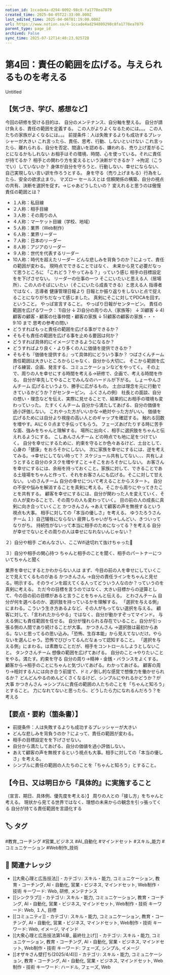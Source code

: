 ```yaml
---
notion_id: 1ccade4a-d294-8092-98c8-fa1770ea7079
created_time: 2025-04-05T22:33:00.000Z
last_edited_time: 2025-04-06T01:19:00.000Z
url: https://www.notion.so/4-1ccade4ad294809298c8fa1770ea7079
parent_type: page_id
archived: False
sync_time: 2025-07-12T14:40:23.925728
---
```


# 第4回：責任の範囲を広げる。与えられるものを考える

Untitled 
## 【気づき、学び、感想など】
今回の研修を受ける目的は、 
自分のメンテナンス、自分軸を整える。 
自分が請け負える、責任の範囲を定義する。
この人がよりよくなるためには。。。
この人たちの家族がよくなるには。。。
前提条件：人は失敗するよりも成功するプレッシャーが大きい
これ言ったら、責任、思考、行動、しないといけない
これ言ったら、離れられる、自分を否定、間違いを認める、嫌われる、売り上げ差がることになるかもしれない
お相手はその環境、時間、心を使っている。それに責任が持てるか？
相手との関わり方を変えるという決断ができるか？
→拘泥（こうでい）していないか？
身体が自分を守ろうと、行動しない、幸せにならない、自己実現しない言い訳を作ろうとする。
身を守る（売り上げまもる）行為をしたら、安全の欲求止まり。
マズロー
セールスとは
信頼関係の構築、自分の視点の共有、決断を選択を促す。→じゃあどうしたいの？
変えれると思うのは傲慢
責任の範囲とは？
- １人称：私目線
- ２人称：相手目線
- ３人称：その周りの人
- ４人称：マーケット目線（学校、地域）
- ５人称：業界（Web制作）
- ６人称：業界リーダー
- ７人称：日本のリーダー
- ８人称：アジアのリーダー
- ９人称：世代を代表するリーダー
- 10人称：時代を超えたリーダー
どんな悲しみを背負うのか？によって、責任の範囲が変わる。
現時点でできることではなく、
未来から見て必要だなって思うところに
「これどう？やってみる？」っていう感じ
相手の目標設定をを下げさせない。
リーダーの仕事の一つ
そこにいたいと思える人（居場所）、この人のそばにいたい（そこにいたら成長できる）と思える人
指導者ではなく、志導者
健康管理日報より
日報とか振り返りをしないと点で捉えることになりがちだなって感じました。
真剣にそこに対してPDCAを回す。ということ。
やっぱ宣言すること。
やっぱり日報がセンターピン。
責任の範囲を広げるワーク：
1)自分
↓
2)自分の周りの人（家族等）
↓
3)顧客
↓
4)顧客の顧客・顧客の仕事仲間・顧客の家族
↓
5)顧客の顧客の家族・・・
9:10 まで
思考の参考の問い
- どうすればもっと責任の範囲を広げる事ができるか？
- そもそも責任の範囲を広げる事を止める要因は何か？
- どうすれば具体的にイメージできるようになるか？
- どうすればより良く・より多くの人に価値を提供できるか？
- そもそも『価値を提供する』って具体的にどういう事か？
つばさくんチーム
責任範囲は大きいところからじゃなく、自分から大切に。
そこから範囲を広げる練習、企画、発言する、コミュニケーションなどをやってく。
その上で、周りの人を幸せにする時間を考える→研修で、企画で、考える時間を作る。
自分が率先してやることでみんなのハードルが下がる。
しょーやんさんチーム
広げるというより、勝手に広がるもの。
土台は理念を元に行動できているかどうか？がセンターピン。
ふくさんの例）
社長との面談、自分の想い・理念などを伝え、実際に見せることで、結果的にお相手の環境も変わっていった。
たすくくんチーム
自分から満たしてあげる、自分の価値を過小評価しない。
これやった方がいいかな→絶対やった方がいい。
価値を広げるためには自分より視座の高い人とのギャップを確認する。
触れる回数を増やす。AIに６０点まで手伝ってもらう。
フェーズあげたりする時に苦手な面、強みをちゃんと理解する。
場所に出向く、相手に選択肢をちゃんと伝えれるようにする。
こしあんさんチーム
どの時点でも地に足をつけていく。
自分を幸せにするために、約束を守るとか色々あるけど、土台として、心身の「健康」をおろそかにしない。
次に家族を幸せにするには、逆を考えてみる。→幸せにしてない時って？
スケジュール共有してない、、、共有しようとすると自分のタスクを増やすこと→そこをおろそかにしない。
お客さんを幸せにするには、余裕を持っておくこと。家族に対して、できることである土壇場をちゃんと作って、それをお客さんにも広げる。そこに対して甘えない。
いのさんチーム
自分の幸せについて考えることからスタート。
自分の不安や悩みを解消することを真剣に考える。そこから周りにやってきたことを共有する。
顧客を幸せにするには、自分が関わった人を変えていく、その人が変わることで、その周りの人も変わっていく。
目の前の人の成長に真剣に向き合っていくこと
かつきんさん
→あえて顧客の声を無視するという視点も大事。
相手に対しての「本当の優しさ」を考える。
ゆうたろうさんチーム
１）自己犠牲にならない
疲弊しちゃいがち→しんどい、きついってなりがち。
持続性がないって本当に相手のためになってる？を考える
自分が幸せでないとその周りの人は幸せになれないんじゃない？

２）自分や相手
ごめんなさい、ここWifi途切れて抜けちゃった🙏

３）自分や相手の関心持つ
ちゃんと相手のことを聞く、相手のパートナーについてちゃんと聞く

業界を幸せにするとかわからない人は
まず、今目の前の人を幸せにしていくことで見えてくるものがある
かつきんさん
→自分の責任ラインをちゃんと見せる。明示する。そのラインを超えてくる人ってどういう人なのか？っていうのを真剣に考える。
ただ今の目標を言うのではなく、大きい目標からの逆算として、今の目の前の目標があると言うことをちゃんと伝える。
とわさんチーム
自分が何を選べるのか、選択肢を持っているかを理解する。
「選択を与える側」にまわる。こういう生き方あるよなど、その人がもってない選択を与える。
顧客に対して、「言われたからやる」ではなく、自分が動かすぞってマインド。
与える側にも責任範囲を任せる。
自分が憧れられる存在でいること。自分が引っ張る側の人間であり続けることが大事。
かつきんさん
→選択肢は最初からある。ないと思ってるの思い込み。「恐怖、生存本能」から見えてないだけ。やらないを選んじゃう。恐怖でびびってるんだなぁって認知すること。
「選択を与える側」にまわる。は素敵なことだが、相手をコントロールしようとしないこと。
タンクさんチーム
想像の範囲を広げてあげる。
自分のこと→やりたいことをやる。満たす。約束を守る
自分の周り→精神・金銭・バランスをよくする。
顧客から→相手のことにちゃんと気づいてあげる。わかってあげる。
顧客の周り→相対する人には向き合う前提で、ドミノ倒し的な感覚で想像力を働かせられるか？
どんどんやるのめんどくさくなるけど、シンプルにやれるかどうか？が大事
かつきんさん
→シンプルに責任の範囲の人たちのことを「ちゃんと知ろう」とすること。
力になれてないと思ったら、どうしたら力になれるんだろう？を考える
## 【要点・要約（箇条書）】
- 前提条件：人は失敗するよりも成功するプレッシャーが大きい
- どんな悲しみを背負うのか？によって、責任の範囲が変わる。
- 相手の目標設定をを下げさせない。
- 自分から満たしてあげる、自分の価値を過小評価しない。
- あえて顧客の声を無視するという視点も大事。相手に対しての「本当の優しさ」を考える。
- シンプルに責任の範囲の人たちのことを「ちゃんと知ろう」とすること。
## 【今日、又は明日から『具体的』に実施すること
（宣言、期日、具体例、優先度を考える）】
周りの人との「接し方」をちゃんと考える。
現状から見てる世界ではなく、理想の未来からの観念を引っ張ってくる
自分が持てる責任範囲を言語化する

## 🏷️ タグ
#教育_コーチング #営業_ビジネス #AI_自動化 #マインドセット #スキル_能力 #コミュニケーション #Web制作_技術

## 🔗 関連ナレッジ
- [[大衆心理と広告技法]] - カテゴリ: スキル・能力, コミュニケーション, 教育・コーチング, AI・自動化, 営業・ビジネス, マインドセット, Web制作・技術 キーワード: Web, 研修, メンテナンス
- [[シンクラブ]] - カテゴリ: スキル・能力, コミュニケーション, 教育・コーチング, AI・自動化, 営業・ビジネス, マインドセット, Web制作・技術 キーワード: Web, １人, 目標
- [[コミュニティ]] - カテゴリ: スキル・能力, コミュニケーション, 教育・コーチング, AI・自動化, 営業・ビジネス, マインドセット, Web制作・技術 キーワード: Web, イメージ, マインド
- [[大衆心理と広告技法第14章_ 最終仕上げ]] - カテゴリ: スキル・能力, コミュニケーション, 教育・コーチング, AI・自動化, 営業・ビジネス, マインドセット, Web制作・技術 キーワード: フェーズ, シンプル, イメージ
- [[オザキさん壁打ち(2025/4/4)]] - カテゴリ: スキル・能力, コミュニケーション, 教育・コーチング, AI・自動化, 営業・ビジネス, マインドセット, Web制作・技術 キーワード: ハードル, フェーズ, Web
